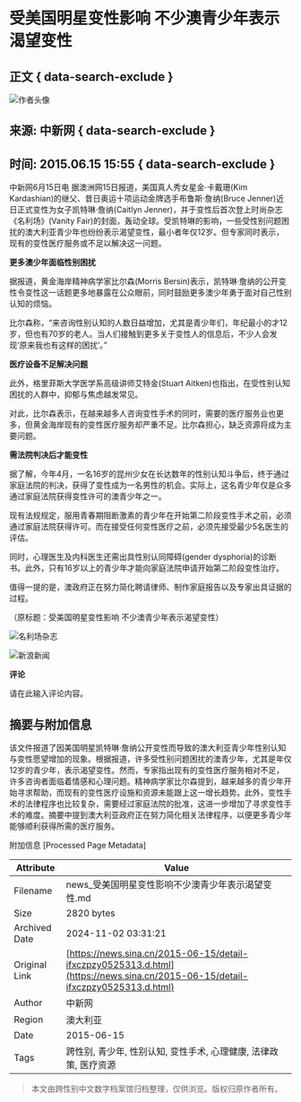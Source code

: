 # 受美国明星变性影响 不少澳青少年表示渴望变性

## 正文 { data-search-exclude }


![作者头像](https://n.sinaimg.cn/default/622af858/20181010/default_avatar.jpg)

## 来源: 中新网   { data-search-exclude }
## 时间: 2015.06.15 15:55 { data-search-exclude }

中新网6月15日电 据澳洲网15日报道，美国真人秀女星金·卡戴珊(Kim Kardashian)的继父、昔日奥运十项运动金牌选手布鲁斯·詹纳(Bruce Jenner)近日正式变性为女子凯特琳·詹纳(Caitlyn Jenner)，并于变性后首次登上时尚杂志《名利场》(Vanity Fair)的封面，轰动全球。受凯特琳的影响，一些受性别问题困扰的澳大利亚青少年也纷纷表示渴望变性，最小者年仅12岁。但专家同时表示，现有的变性医疗服务或不足以解决这一问题。

**更多澳少年面临性别困扰**

据报道，黄金海岸精神病学家比尔森(Morris Bersin)表示，凯特琳·詹纳的公开变性令变性这一话题更多地暴露在公众眼前，同时鼓励更多澳少年勇于面对自己性别认知的烦恼。

比尔森称，“来咨询性别认知的人数日益增加，尤其是青少年们，年纪最小的才12岁，但也有70岁的老人。当人们接触到更多关于变性人的信息后，不少人会发现‘原来我也有这样的困扰’。”

**医疗设备不足解决问题**

此外，格里菲斯大学医学系高级讲师艾特金(Stuart Aitken)也指出，在受性别认知困扰的人群中，抑郁与焦虑越发常见。

对此，比尔森表示，在越来越多人咨询变性手术的同时，需要的医疗服务业也更多，但黄金海岸现有的变性医疗服务却严重不足。比尔森担心，缺乏资源将成为主要问题。

**需法院判决后才能变性**

据了解，今年4月，一名16岁的昆州少女在长达数年的性别认知斗争后，终于通过家庭法院的判决，获得了变性成为一名男性的机会。实际上，这名青少年仅是众多通过家庭法院获得变性许可的澳青少年之一。

现有法规规定，服用青春期阻断激素的青少年在开始第二阶段变性手术之前，必须通过家庭法院获得许可。而在接受任何变性医疗之前，必须先接受最少5名医生的评估。

同时，心理医生及内科医生还需出具性别认同障碍(gender dysphoria)的诊断书。此外，只有16岁以上的青少年才能向家庭法院申请开始第二阶段变性治疗。

值得一提的是，澳政府正在努力简化聘请律师、制作家庭报告以及专家出具证据的过程。

（原标题：受美国明星变性影响 不少澳青少年表示渴望变性）

![名利场杂志](https://n.sinaimg.cn/default/2fb77759/20151125/320X320.png)

![新浪新闻](https://n.sinaimg.cn/default/80905340/20200331/sinalogo.png)

**评论**

请在此输入评论内容。

## 摘要与附加信息

<!-- tcd_abstract -->
该文件报道了因美国明星凯特琳·詹纳公开变性而导致的澳大利亚青少年性别认知与变性愿望增加的现象。根据报道，许多受性别问题困扰的澳青少年，尤其是年仅12岁的青少年，表示渴望变性。然而，专家指出现有的变性医疗服务相对不足，许多咨询者面临着情感和心理问题。精神病学家比尔森提到，越来越多的青少年开始寻求帮助，而现有的变性医疗设施和资源未能跟上这一增长趋势。此外，变性手术的法律程序也比较复杂，需要经过家庭法院的批准，这进一步增加了寻求变性手术的难度。摘要中提到澳大利亚政府正在努力简化相关法律程序，以便更多青少年能够顺利获得所需的医疗服务。
<!-- tcd_abstract_end -->

附加信息 [Processed Page Metadata]

| Attribute       | Value                                  |
|-----------------|----------------------------------------|
| Filename        | news_受美国明星变性影响不少澳青少年表示渴望变性.md                             |
| Size            | 2820 bytes                           |
| Archived Date   | 2024-11-02 03:31:21                             |
| Original Link   | [https://news.sina.cn/2015-06-15/detail-ifxczpzy0525313.d.html](https://news.sina.cn/2015-06-15/detail-ifxczpzy0525313.d.html)                       |
| Author          | 中新网                               |
| Region          | 澳大利亚                               |
| Date            | 2015-06-15                                 |
| Tags            | 跨性别, 青少年, 性别认知, 变性手术, 心理健康, 法律政策, 医疗资源                                 |
>
> 本文由跨性别中文数字档案馆归档整理，仅供浏览。版权归原作者所有。
>